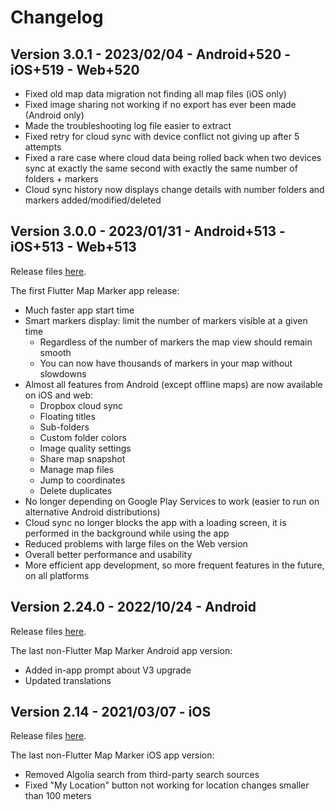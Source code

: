 # Changelog

## Version 3.0.1 - 2023/02/04 - Android+520 - iOS+519 - Web+520

* Fixed old map data migration not finding all map files (iOS only)
* Fixed image sharing not working if no export has ever been made (Android only)
* Made the troubleshooting log file easier to extract
* Fixed retry for cloud sync with device conflict not giving up after 5 attempts
* Fixed a rare case where cloud data being rolled back when two devices sync at exactly the same second with exactly the same number of folders + markers
* Cloud sync history now displays change details with number folders and markers added/modified/deleted

## Version 3.0.0 - 2023/01/31 - Android+513 - iOS+513 - Web+513

Release files [here](https://github.com/androidseb/mapmarker/releases/tag/map_marker_v3.0.0).

The first Flutter Map Marker app release:

* Much faster app start time
* Smart markers display: limit the number of markers visible at a given time
	* Regardless of the number of markers the map view should remain smooth
	* You can now have thousands of markers in your map without slowdowns
* Almost all features from Android (except offline maps) are now available on iOS and web:
	* Dropbox cloud sync
	* Floating titles
	* Sub-folders
	* Custom folder colors
	* Image quality settings
	* Share map snapshot
	* Manage map files
	* Jump to coordinates
	* Delete duplicates
* No longer depending on Google Play Services to work (easier to run on alternative Android distributions)
* Cloud sync no longer blocks the app with a loading screen, it is performed in the background while using the app
* Reduced problems with large files on the Web version
* Overall better performance and usability
* More efficient app development, so more frequent features in the future, on all platforms

## Version 2.24.0 - 2022/10/24 - Android

Release files [here](https://github.com/androidseb/mapmarker/releases/tag/map_marker_v2).

The last non-Flutter Map Marker Android app version:

* Added in-app prompt about V3 upgrade
* Updated translations

## Version 2.14 - 2021/03/07 - iOS

Release files [here](https://github.com/androidseb/mapmarker/releases/tag/map_marker_v2).

The last non-Flutter Map Marker iOS app version:

* Removed Algolia search from third-party search sources
* Fixed "My Location" button not working for location changes smaller than 100 meters
